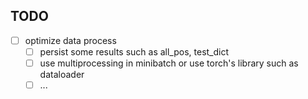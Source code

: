 ## TODO
* [ ] optimize data process
  * [ ] persist some results such as all_pos, test_dict
  * [ ] use multiprocessing in minibatch or use torch's library such as dataloader
  * [ ] ...